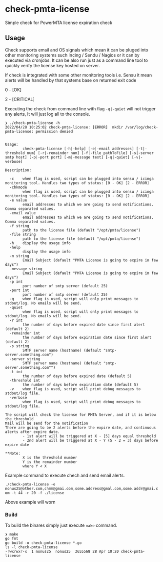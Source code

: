 
# check-pmta-license
Simple check for PowerMTA license expiration check

## Usage

Check supports email and OS signals which mean it can be pluged into other monitoring systems such Incing / Sendu / Nagios or it can by executed via cronjobs. 
It can be also run just as a command line tool to quickly verify the license key hosted on server.

If check is integrated with some other monitoring tools i.e. Sensu it mean alerts will be handled by that systems base on returned exit code

0 - [OK]

2 - [CRITICAL]

Executing the check from command line with flag `-q|-quiet` will not trigger any alerts, It will just log all to the console. 

```shell
❯ ./check-pmta-license -h
2022/04/28 10:25:02 check-pmta-license: [ERROR]  mkdir /var/log/check-pmta-license: permission denied


Usage: 
        check-pmta-license [-h|-help] [-e|-email addresses] [-t|-threshold num] [-r|-remainder num] [-f|-file pathToFile] [-s|-server smtp host] [-p|-port port] [-m|-message text] [-q|-quiet] [-v|-verbose]

Description:

  -c    when flag is used, script can be plugged into sensu / icinga monitoring tool. Handles two types of status: [0 - OK] [2 - ERROR]
  -chkmode
        when flag is used, script can be plugged into sensu / icinga monitoring tool. Handles two types of status: [0 - OK] [2 - ERROR]
  -e value
        email addresses to which we are going to send notifications. Comma separated values.
  -email value
        email addresses to which we are going to send notifications. Comma separated values.
  -f string
        path to the license file (default "/opt/pmta/license")
  -file string
        path to the license file (default "/opt/pmta/license")
  -h    display the usage info
  -help
        display the usage info
  -m string
        Email Subject (default "PMTA License is going to expire in few days")
  -message string
        Email Subject (default "PMTA License is going to expire in few days")
  -p int
        port number of smtp server (default 25)
  -port int
        port number of smtp server (default 25)
  -q    when flag is used, script will only print messages to stdout/log. No emails will be send.
  -quiet
        when flag is used, script will only print messages to stdout/log. No emails will be send.
  -r int
        the number of days before expired date since first alert (default 2)
  -remainder int
        the number of days before expiration date since first alert (default 2)
  -s string
        SMTP server name (hostname) (default "smtp-server.something.com")
  -server string
        SMTP server name (hostname) (default "smtp-server.something.com"")
  -t int
        the number of days before expired date (default 5)
  -threshold int
        the number of days before expiration date (default 5)
  -v    when flag is used, script will print debug messages to stdout/log file.
  -verbose
        when flag is used, script will print debug messages to stdout/log file.

The script will check the license for PMTA Server, and if it is below the threshold
Mail will be send for the notification
There are going to be 2 alerts before the expire date, and continuous alerts after expire date.
        - 1st alert will be triggered at X - [5] days equal threshold
        - 2nd alert will be triggered at X - Y (5 - 2 = 3) days before expire date

**Note: 
        X is the threshold number
        Y is the remainder number
        where Y < X
```

Example command to execute chech and send email alerts.

`./check-pmta-license -e nonus25@other.com,chmm@gmai.com,some.address@gmal.com,some.addr@gmai.com -t 44 -r 20 -f ./license`

Above example will worn 



### Build

To build the binares simply just execute `make` command.

```shell
❯ make
go fmt
go build -o check-pmta-license *.go
ls -l check-pmta-license
-rwxrwxr-x  1 nonus25  nonus25  3655568 28 Apr 10:20 check-pmta-license
```
